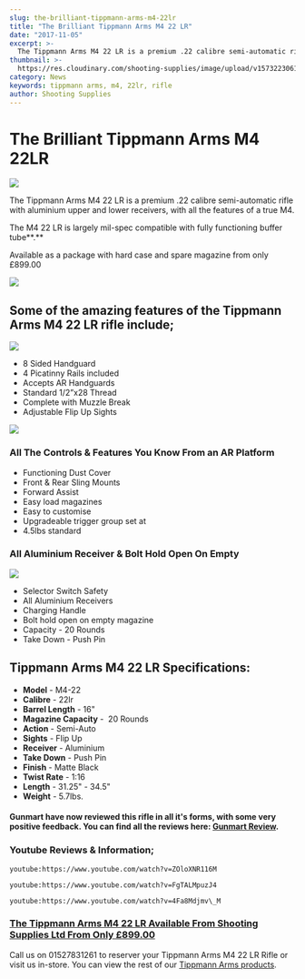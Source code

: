 ```yaml
---
slug: the-brilliant-tippmann-arms-m4-22lr
title: "The Brilliant Tippmann Arms M4 22 LR"
date: "2017-11-05"
excerpt: >-
  The Tippmann Arms M4 22 LR is a premium .22 calibre semi-automatic rifle with aluminium upper and lower receivers, with all the features of a true M4.
thumbnail: >-
  https://res.cloudinary.com/shooting-supplies/image/upload/v1573223061/logos/Tippmann-Logo-from-their-website.png
category: News
keywords: tippmann arms, m4, 22lr, rifle
author: Shooting Supplies
---
```


# **The Brilliant Tippmann Arms M4 22LR**

![](https://res.cloudinary.com/shooting-supplies/image/upload/v1573223061/logos/Tippmann-Logo-from-their-website.png)

The Tippmann Arms M4 22 LR is a premium .22 calibre semi-automatic rifle with aluminium upper and lower receivers, with all the features of a true M4.

The M4 22 LR is largely mil-spec compatible with fully functioning buffer tube**.**

Available as a package with hard case and spare magazine from only £899.00

![](https://res.cloudinary.com/shooting-supplies/image/upload/v1573223057/guns/Tippmann-Arms-Image-1-from-their-Website.jpg)

## Some of the amazing features of the Tippmann Arms M4 22 LR rifle include;

![](https://res.cloudinary.com/shooting-supplies/image/upload/v1573223059/tippmann/Tippmann-Arms-Image-4-from-their-Website.jpg)

- 8 Sided Handguard
- 4 Picatinny Rails included
- Accepts AR Handguards
- Standard 1/2”x28 Thread
- Complete with Muzzle Break
- Adjustable Flip Up Sights

![](https://res.cloudinary.com/shooting-supplies/image/upload/v1573223062/tippmann/Tippmann-Arms-Image-2-from-their-Website.jpg)

### All The Controls & Features You Know From an AR Platform

- Functioning Dust Cover
- Front & Rear Sling Mounts
- Forward Assist
- Easy load magazines
- Easy to customise
- Upgradeable trigger group set at
- 4.5lbs standard

### All Aluminium Receiver & Bolt Hold Open On Empty

![](https://res.cloudinary.com/shooting-supplies/image/upload/v1573223085/tippmann/Tippmann-Arms-Image-3-from-their-Website.jpg)

- Selector Switch Safety
- All Aluminium Receivers
- Charging Handle
- Bolt hold open on empty magazine
- Capacity - 20 Rounds
- Take Down - Push Pin

## **Tippmann Arms M4 22 LR Specifications:**

- **Model** - M4-22
- **Calibre** - 22lr
- **Barrel Length** - 16"
- **Magazine Capacity** -  20 Rounds
- **Action** - Semi-Auto
- **Sights** - Flip Up
- **Receiver** - Aluminium
- **Take Down** - Push Pin
- **Finish** - Matte Black
- **Twist Rate** - 1:16
- **Length** - 31.25" - 34.5"
- **Weight** - 5.7lbs.

#### Gunmart have now reviewed this rifle in all it's forms, with some very positive feedback. You can find all the reviews here: [Gunmart Review](https://www.gunmart.net/gun-reviews/firearms/rifles/tippman-.22lr-ar15).

### Youtube Reviews & Information;

`youtube:https://www.youtube.com/watch?v=ZOloXNR116M`

`youtube:https://www.youtube.com/watch?v=FgTALMpuzJ4`

`youtube:https://www.youtube.com/watch?v=4Fa8Mdjmv\_M`

### [The Tippmann Arms M4 22 LR Available From Shooting Supplies Ltd From Only £899.00](/product/tippmann-arms-m4-22lr-classic/)

Call us on 01527831261 to reserver your Tippmann Arms M4 22 LR Rifle or visit us in-store. You can view the rest of our [Tippmann Arms products](/brand/tippmann-arms/).
